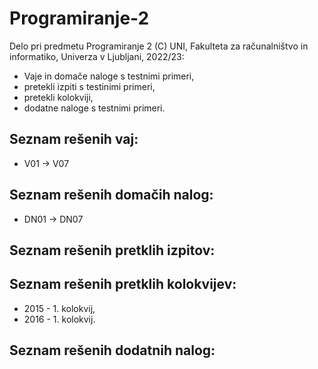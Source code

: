 # Programiranje-2

Delo pri predmetu Programiranje 2 (C) UNI, Fakulteta za računalništvo in informatiko, Univerza v Ljubljani, 2022/23:


- Vaje in domače naloge s testnimi primeri,
- pretekli izpiti s testinimi primeri,
- pretekli kolokviji,
- dodatne naloge s testnimi primeri.

Seznam rešenih vaj:
---------
- V01 -> V07

Seznam rešenih domačih nalog:
-----------
- DN01 -> DN07

Seznam rešenih pretklih izpitov:
-----------


Seznam rešenih pretklih kolokvijev:
-----------
- 2015 - 1. kolokvij,
- 2016 - 1. kolokvij.

Seznam rešenih dodatnih nalog:
-----------

